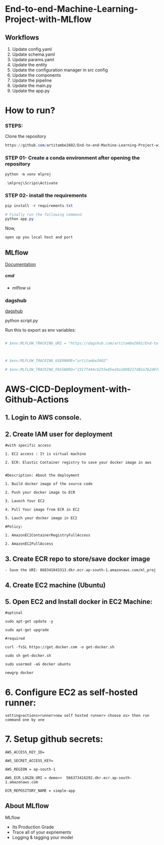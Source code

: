 # End-to-end-Machine-Learning-Project-with-MLflow


## Workflows

1. Update config.yaml
2. Update schema.yaml
3. Update params.yaml
4. Update the entity
5. Update the configuration manager in src config
6. Update the components
7. Update the pipeline 
8. Update the main.py
9. Update the app.py



# How to run?
### STEPS:

Clone the repository

```powershell
https://github.com/artitambe2602/End-to-end-Machine-Learning-Project-with-MLflow/tree/Branch1
```
### STEP 01- Create a conda environment after opening the repository

```powershell
python -m venv mlproj
```

```powershell
.\mlproj\Scrips\Activate
```


### STEP 02- install the requirements
```powershell
pip install -r requirements.txt
```


```powershell
# Finally run the following command
python app.py
```

Now,
```powershell
open up you local host and port
```



## MLflow

[Documentation](https://mlflow.org/docs/latest/index.html)


##### cmd
- mlflow ui

### dagshub
[dagshub](https://dagshub.com/)

<!-- MLFLOW_TRACKING_URI=https://dagshub.com/artitambe2602/End-to-end-Machine-Learning-Project-with-MLflow.mlflow \ -->
<!-- MLFLOW_TRACKING_USERNAME=artitambe2602 \ -->
<!-- MLFLOW_TRACKING_PASSWORD=2317f444cb255e05ed3a1809217d02a762d6fa35 \ -->
python script.py

Run this to export as env variables:

```powershell

# $env:MLFLOW_TRACKING_URI = "https://dagshub.com/artitambe2602/End-to-end-Machine-Learning-Project-with-MLflow.mlflow"



# $env:MLFLOW_TRACKING_USERNAME="artitambe2602"

# $env:MLFLOW_TRACKING_PASSWORD="2317f444cb255e05ed3a1809217d02a762d6fa35"

```



# AWS-CICD-Deployment-with-Github-Actions

## 1. Login to AWS console.

## 2. Create IAM user for deployment

	#with specific access

	1. EC2 access : It is virtual machine

	2. ECR: Elastic Container registry to save your docker image in aws


	#Description: About the deployment

	1. Build docker image of the source code

	2. Push your docker image to ECR

	3. Launch Your EC2 

	4. Pull Your image from ECR in EC2

	5. Lauch your docker image in EC2

	#Policy:

	1. AmazonEC2ContainerRegistryFullAccess

	2. AmazonEC2FullAccess

	
## 3. Create ECR repo to store/save docker image
    - Save the URI: 868341043313.dkr.ecr.ap-south-1.amazonaws.com/ml_proj
	

	
## 4. Create EC2 machine (Ubuntu) 

## 5. Open EC2 and Install docker in EC2 Machine:
	
	
	#optinal

	sudo apt-get update -y

	sudo apt-get upgrade
	
	#required

	curl -fsSL https://get.docker.com -o get-docker.sh

	sudo sh get-docker.sh

	sudo usermod -aG docker ubuntu

	newgrp docker
	
# 6. Configure EC2 as self-hosted runner:
    setting>actions>runner>new self hosted runner> choose os> then run command one by one


# 7. Setup github secrets:

    AWS_ACCESS_KEY_ID=

    AWS_SECRET_ACCESS_KEY=

    AWS_REGION = ap-south-1

    AWS_ECR_LOGIN_URI = demo>>  566373416292.dkr.ecr.ap-south-1.amazonaws.com

    ECR_REPOSITORY_NAME = simple-app




## About MLflow 
MLflow

 - Its Production Grade
 - Trace all of your expriements
 - Logging & tagging your model


